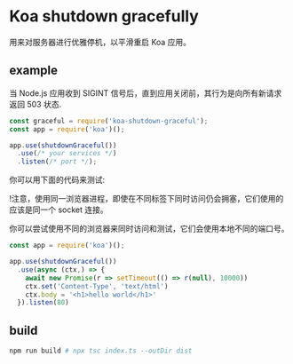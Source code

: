 # Koa shutdown gracefully

用来对服务器进行优雅停机，以平滑重启 Koa 应用。

## example

当 Node.js 应用收到 SIGINT 信号后，直到应用关闭前，其行为是向所有新请求返回 503 状态.

```js
const graceful = require('koa-shutdown-graceful');
const app = require('koa')();

app.use(shutdownGraceful())
  .use(/* your services */)
  .listen(/* port */);
```

你可以用下面的代码来测试:

!注意，使用同一浏览器进程，即使在不同标签下同时访问仍会拥塞，它们使用的应该是同一个 socket 连接。

你可以尝试使用不同的浏览器来同时访问和测试，它们会使用本地不同的端口号。

```js
const app = require('koa')();

app.use(shutdownGraceful())
  .use(async (ctx,) => {
    await new Promise(r => setTimeout(() => r(null), 10000))
    ctx.set('Content-Type', 'text/html')
    ctx.body = '<h1>hello world</h1>'
  }).listen(80)
```

## build

```sh
npm run build # npx tsc index.ts --outDir dist
```
